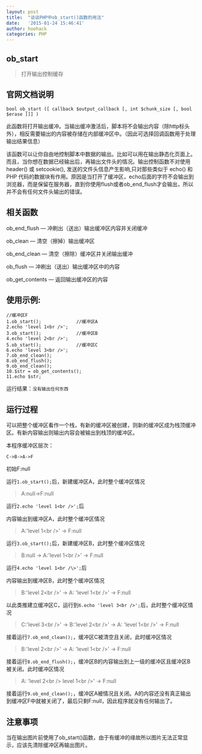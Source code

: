 ```yaml
---
layout: post
title:  "谈谈PHP中ob_start()函数的用法"
date:   '2015-01-24 15:46:41'
author: hoohack
categories: PHP
---
```


## ob_start
> 打开输出控制缓存

## 官网文档说明

    bool ob_start ([ callback $output_callback [, int $chunk_size [, bool $erase ]]] )
    
此函数将打开输出缓冲。当输出缓冲激活后，脚本将不会输出内容（除http标头外），相反需要输出的内容被存储在内部缓冲区中。（因此可选择回调函数用于处理输出结果信息）

<!--more-->

该函数可以让你自由地控制脚本中数据的输出。比如可以用在输出静态化页面上。而且，当你想在数据已经输出后，再输出文件头的情况。输出控制函数不对使用 header() 或 setcookie(), 发送的文件头信息产生影响,只对那些类似于 echo() 和 PHP 代码的数据块有作用。原因是当打开了缓冲区，echo后面的字符不会输出到浏览器，而是保留在服务器，直到你使用flush或者ob_end_flush才会输出，所以并不会有任何文件头输出的错误。

## 相关函数

ob_end_flush — 冲刷出（送出）输出缓冲区内容并关闭缓冲

ob_clean — 清空（擦掉）输出缓冲区

ob_end_clean — 清空（擦除）缓冲区并关闭输出缓冲

ob_flush — 冲刷出（送出）输出缓冲区中的内容

ob_get_contents — 返回输出缓冲区的内容

## 使用示例:

    //缓冲区F
    1.ob_start();             //缓冲区A
    2.echo 'level 1<br />';
    3.ob_start();             //缓冲区B
    4.echo 'level 2<br />';
    5.ob_start();             //缓冲区C
    6.echo 'level 3<br />';
    7.ob_end_clean();
    8.ob_end_flush();
    9.ob_end_clean();
    10.$str = ob_get_contents();
    11.echo $str;
    
运行结果：`没有输出任何东西`

## 运行过程
可以把整个缓冲区看作一个栈，有新的缓冲区被创建，则新的缓冲区成为栈顶缓冲区。有新内容输出则输出内容会被输出到栈顶的缓冲区。

本程序缓冲区层次：
    
    C->B->A->F
    
初始F:null

运行`1.ob_start();`后，新建缓冲区A，此时整个缓冲区情况

> A:null->F:null

运行`2.echo 'level 1<br />';`后

内容输出到缓冲区A，此时整个缓冲区情况

> A:'level 1<br /\>' -> F:null

运行`3.ob_start();`后，新建缓冲区B，此时整个缓冲区情况

> B:null -> A:'level 1<br /\>' -> F:null

运行`4.echo 'level 1<br /\>';`后

内容输出到缓冲区B，此时整个缓冲区情况

> B:'level 2<br /\>' -> A: 'level 1<br /\>' -> F:null

以此类推建立缓冲区C，运行到`6.echo 'level 3<br />';`后，此时整个缓冲区情况

> C:'level 3<br /\>' -> B:'level 2<br /\>' -> A: 'level 1<br /\>' -> F:null

接着运行`7.ob_end_clean();`，缓冲区C被清空且关闭，此时缓冲区情况

> B:'level 2<br /\>' -> A: 'level 1<br /\>' -> F:null

接着运行`8.ob_end_flush();`，缓冲区B的内容输出到上一级的缓冲区且缓冲区B被关闭。此时缓冲区情况

> A: 'level 2<br /\> level 1<br /\>' -> F:null

接着运行`9.ob_end_clean();`，缓冲区A被情况且关闭。A的内容还没有真正输出到缓冲区F中就被关闭了，最后只剩F:null，因此程序就没有任何输出了。

## 注意事项
当在输出图片前使用了ob_start()函数，由于有缓冲的缘故所以图片无法正常显示，应该先清除缓冲区再输出图片。
    
